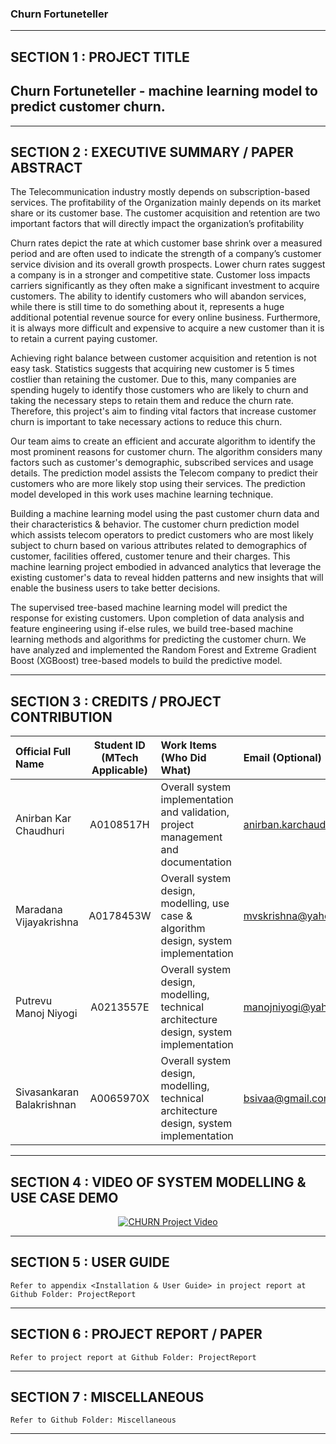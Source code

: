 ### Churn Fortuneteller

---

## SECTION 1 : PROJECT TITLE
## Churn Fortuneteller - machine learning model to predict customer churn.

---

## SECTION 2 : EXECUTIVE SUMMARY / PAPER ABSTRACT
The Telecommunication industry mostly depends on subscription-based services. The profitability of the Organization mainly depends on its market share or its customer base. The customer acquisition and retention are two important factors that will directly impact the organization’s profitability

Churn rates depict the rate at which customer base shrink over a measured period and are often used to indicate the strength of a company’s customer service division and its overall growth prospects. Lower churn rates suggest a company is in a stronger and competitive state. Customer loss impacts carriers significantly as they often make a significant investment to acquire customers. The ability to identify customers who will abandon services, while there is still time to do something about it, represents a huge additional potential revenue source for every online business. Furthermore, it is always more difficult and expensive to acquire a new customer than it is to retain a current paying customer.

Achieving right balance between customer acquisition and retention is not easy task. Statistics suggests that acquiring new customer is 5 times costlier than retaining the customer. Due to this, many companies are spending hugely to identify those customers who are likely to churn and taking the necessary steps to retain them and reduce the churn rate. Therefore, this project's aim to finding vital factors that increase customer churn is important to take necessary actions to reduce this churn.

Our team aims to create an efficient and accurate algorithm to identify the most prominent reasons for customer churn. The algorithm considers many factors such as customer's demographic, subscribed services and usage details. The prediction model assists the Telecom company to predict their customers who are more likely stop using their services. The prediction model developed in this work uses machine learning technique.

Building a machine learning model using the past customer churn data and their characteristics & behavior. The customer churn prediction model which assists telecom operators to predict customers who are most likely subject to churn based on various attributes related to demographics of customer, facilities offered, customer tenure and their charges. This machine learning project embodied in advanced analytics that leverage the existing customer's data to reveal hidden patterns and new insights that will enable the business users to take better decisions.

The supervised tree-based machine learning model will predict the response for existing customers. Upon completion of data analysis and feature engineering using if-else rules, we build tree-based machine learning methods and algorithms for predicting the customer churn. We have analyzed and implemented the Random Forest and Extreme Gradient Boost (XGBoost) tree-based models to build the predictive model. 

---

## SECTION 3 : CREDITS / PROJECT CONTRIBUTION

| Official Full Name  | Student ID (MTech Applicable)  | Work Items (Who Did What) | Email (Optional) |
| :------------ |:---------------:| :-----| :-----|
| Anirban Kar Chaudhuri | A0108517H |Overall system implementation and validation, project management and documentation | anirban.karchaudhuri@gmail.com |
| Maradana Vijayakrishna | A0178453W |Overall system design, modelling, use case & algorithm design, system implementation | mvskrishna@yahoo.com |
| Putrevu Manoj Niyogi | A0213557E |Overall system design, modelling, technical architecture design, system implementation | manojniyogi@yahoo.com |
| Sivasankaran Balakrishnan | A0065970X |Overall system design, modelling, technical architecture design, system implementation | bsivaa@gmail.com |

---

## SECTION 4 : VIDEO OF SYSTEM MODELLING & USE CASE DEMO
<div align="center">
  <a href="https://youtu.be/LX3SzWYeCGo">
    <img src="http://i3.ytimg.com/vi/LX3SzWYeCGo/hqdefault.jpg" alt="CHURN Project Video">
  </a>
</div>

---

## SECTION 5 : USER GUIDE

`Refer to appendix <Installation & User Guide> in project report at Github Folder: ProjectReport`

---

## SECTION 6 : PROJECT REPORT / PAPER

`Refer to project report at Github Folder: ProjectReport`

---

## SECTION 7 : MISCELLANEOUS

`Refer to Github Folder: Miscellaneous`

---

